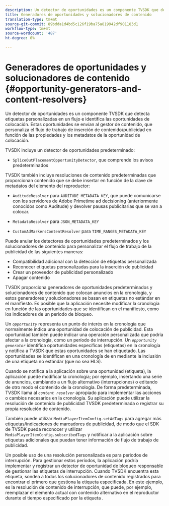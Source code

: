 ```yaml
---
description: Un detector de oportunidades es un componente TVSDK que detecta etiquetas personalizadas en un flujo e identifica las oportunidades de colocación. Estas oportunidades se envían al gestor de contenido, que personaliza el flujo de trabajo de inserción de contenido/publicidad en función de las propiedades y los metadatos de la oportunidad de colocación.
title: Generadores de oportunidades y solucionadores de contenido
translation-type: tm+mt
source-git-commit: 89bdda1d4bd5c126f19ba75a819942df901183d1
workflow-type: tm+mt
source-wordcount: '487'
ht-degree: 0%

---
```



# Generadores de oportunidades y solucionadores de contenido {#opportunity-generators-and-content-resolvers}

Un detector de oportunidades es un componente TVSDK que detecta etiquetas personalizadas en un flujo e identifica las oportunidades de colocación. Estas oportunidades se envían al gestor de contenido, que personaliza el flujo de trabajo de inserción de contenido/publicidad en función de las propiedades y los metadatos de la oportunidad de colocación.

TVSDK incluye un detector de oportunidades predeterminado:

* `SpliceOutPlacementOpportunityDetector`, que comprende los avisos predeterminados

TVSDK también incluye resoluciones de contenido predeterminadas que proporcionan contenido que se debe insertar en función de la clave de metadatos del elemento del reproductor:

* `AuditudeResolver` para  `AUDITUDE_METADATA_KEY`, que puede comunicarse con los servidores de Adobe Primetime ad decisioning (anteriormente conocidos como Auditude) y devolver pausas publicitarias que se van a colocar.

* `MetadataResolver` para  `JSON_METADATA_KEY`

* `CustomAdMarkersContentResolver` para  `TIME_RANGES_METADATA_KEY`

Puede anular los detectores de oportunidades predeterminados y los solucionadores de contenido para personalizar el flujo de trabajo de la publicidad de las siguientes maneras:

* Compatibilidad adicional con la detección de etiquetas personalizada
* Reconocer etiquetas personalizadas para la inserción de publicidad
* Crear un proveedor de publicidad personalizado
* Apagar contenido

TVSDK proporciona generadores de oportunidades predeterminados y solucionadores de contenido que colocan anuncios en la cronología, y estos generadores y solucionadores se basan en etiquetas no estándar en el manifiesto. Es posible que la aplicación necesite modificar la cronología en función de las oportunidades que se identifican en el manifiesto, como los indicadores de un periodo de bloqueo.

Un *`opportunity`* representa un punto de interés en la cronología que normalmente indica una oportunidad de colocación de publicidad. Esta oportunidad también puede indicar una operación personalizada que podría afectar a la cronología, como un período de interrupción. Un *`opportunity generator`* identifica oportunidades específicas (etiquetas) en la cronología y notifica a TVSDK que estas oportunidades se han etiquetado. Las oportunidades se identifican en una cronología de en mediante la inclusión de una etiqueta no estándar (que no sea HLS).

Cuando se notifica a la aplicación sobre una oportunidad (etiqueta), la aplicación puede modificar la cronología; por ejemplo, insertando una serie de anuncios, cambiando a un flujo alternativo (interrupciones) o editando de otro modo el contenido de la cronología. De forma predeterminada, TVSDK llama al *`content resolver`* apropiado para implementar las acciones o cambios necesarios en la cronología. Su aplicación puede utilizar la resolución de contenido de publicidad TVSDK predeterminada o registrar su propia resolución de contenido.

También puede utilizar `MediaPlayerItemConfig.setAdTags` para agregar más etiquetas/indicaciones de marcadores de publicidad, de modo que el SDK de TVSDK pueda reconocer y utilizar `MediaPlayerItemConfig.subscribedTags` y notificar a la aplicación sobre etiquetas adicionales que puedan tener información de flujo de trabajo de publicidad.

Un posible uso de una resolución personalizada es para periodos de interrupción. Para gestionar estos períodos, la aplicación podría implementar y registrar un detector de oportunidad de bloqueo responsable de gestionar las etiquetas de interrupción. Cuando TVSDK encuentra esta etiqueta, sondea a todos los solucionadores de contenido registrados para encontrar el primero que gestiona la etiqueta especificada. En este ejemplo, es la resolución de contenido de interrupción, que puede, por ejemplo, reemplazar el elemento actual con contenido alternativo en el reproductor durante el tiempo especificado por la etiqueta .

